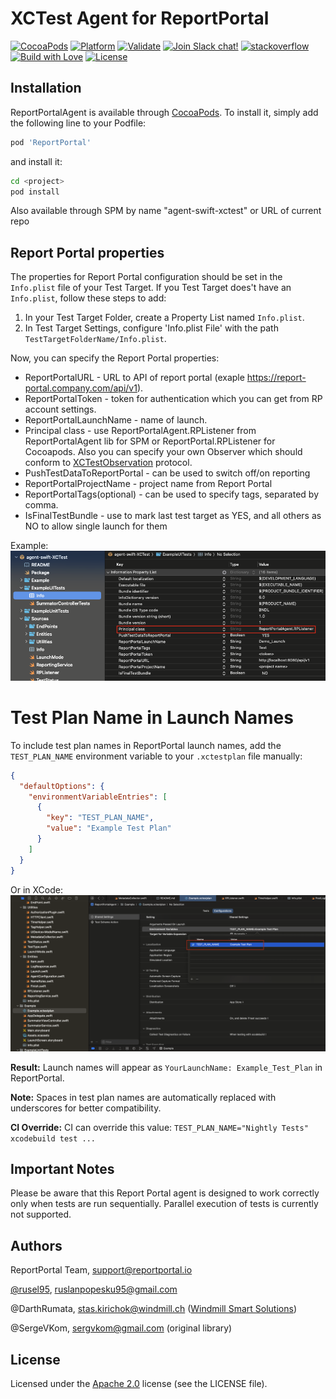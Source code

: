 # XCTest Agent for ReportPortal


[![CocoaPods](https://img.shields.io/cocoapods/v/ReportPortal.svg?style=flat)](http://cocoapods.org/pods/ReportPortal)
[![Platform](https://img.shields.io/cocoapods/p/ReportPortal.svg?style=flat)](http://cocoapods.org/pods/ReportPortal)
[![Validate](https://github.com/reportportal/agent-swift-XCTest/actions/workflows/validate.yml/badge.svg)](https://github.com/reportportal/agent-swift-XCTest/actions/workflows/validate.yml)
[![Join Slack chat!](https://img.shields.io/badge/slack-join-brightgreen.svg)](https://slack.epmrpp.reportportal.io/)
[![stackoverflow](https://img.shields.io/badge/reportportal-stackoverflow-orange.svg?style=flat)](http://stackoverflow.com/questions/tagged/reportportal)
[![Build with Love](https://img.shields.io/badge/build%20with-❤%EF%B8%8F%E2%80%8D-lightgrey.svg)](http://reportportal.io?style=flat)
[![License](https://img.shields.io/badge/License-Apache%202.0-blue.svg)](https://opensource.org/licenses/Apache-2.0)

## Installation

ReportPortalAgent is available through [CocoaPods](http://cocoapods.org). To install
it, simply add the following line to your Podfile:

```ruby
pod 'ReportPortal'
```
and install it:
```bash
cd <project>
pod install
```

Also available through SPM by name "agent-swift-xctest" or URL of current repo

## Report Portal properties

The properties for Report Portal configuration should be set in the `Info.plist` file of your Test Target. If you Test Target does't have an `Info.plist`, follow these steps to add:

1. In your Test Target Folder, create a Property List named `Info.plist`.
2. In Test Target Settings, configure 'Info.plist File' with the path `TestTargetFolderName/Info.plist`.

Now, you can specify the Report Portal properties:

* ReportPortalURL - URL to API of report portal (exaple https://report-portal.company.com/api/v1).
* ReportPortalToken - token for authentication which you can get from RP account settings.
* ReportPortalLaunchName - name of launch.
* Principal class - use ReportPortalAgent.RPListener from ReportPortalAgent lib for SPM or ReportPortal.RPListener for Cocoapods. Also you can specify your own Observer which should conform to [XCTestObservation](https://developer.apple.com/documentation/xctest/xctestobservation) protocol.
* PushTestDataToReportPortal - can be used to switch off/on reporting
* ReportPortalProjectName - project name from Report Portal
* ReportPortalTags(optional) - can be used to specify tags, separated by comma.
* IsFinalTestBundle - use to mark last test target as YES, and all others as NO to allow single launch for them

Example:
![Alt text](./Example.png)

# Test Plan Name in Launch Names

To include test plan names in ReportPortal launch names, add the `TEST_PLAN_NAME` environment variable to your `.xctestplan` file manually:

```json
{
  "defaultOptions": {
    "environmentVariableEntries": [
      {
        "key": "TEST_PLAN_NAME",
        "value": "Example Test Plan"
      }
    ]
  }
}
```
Or in XCode:
![Alt text](./TEST_PLAN_NAME.png)

**Result:** Launch names will appear as `YourLaunchName: Example_Test_Plan` in ReportPortal.

**Note:** Spaces in test plan names are automatically replaced with underscores for better compatibility.

**CI Override:** CI can override this value: `TEST_PLAN_NAME="Nightly Tests" xcodebuild test ...`

## Important Notes

Please be aware that this Report Portal agent is designed to work correctly only when tests are run sequentially. Parallel execution of tests is currently not supported.

## Authors
ReportPortal Team, <support@reportportal.io>

[@rusel95](https://github.com/rusel95), <ruslanpopesku95@gmail.com>

@DarthRumata, <stas.kirichok@windmill.ch> ([Windmill Smart Solutions](https://github.com/Windmill-Smart-Solutions))

@SergeVKom, <sergvkom@gmail.com> (original library)

## License

Licensed under the [Apache 2.0](https://www.apache.org/licenses/LICENSE-2.0) license (see the LICENSE file).
